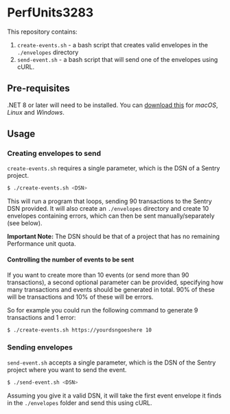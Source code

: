 # PerfUnits3283
 
This repository contains:
1. `create-events.sh` - a bash script that creates valid envelopes in the `./envelopes` directory
2. `send-event.sh` - a bash script that will send one of the envelopes using cURL. 

## Pre-requisites

.NET 8 or later will need to be installed. You can [download this](https://dotnet.microsoft.com/en-us/download/dotnet/8.0) for *macOS*, *Linux* and *Windows*. 

## Usage

### Creating envelopes to send

`create-events.sh` requires a single parameter, which is the DSN of a Sentry project. 

```zsh
$ ./create-events.sh <DSN>
```

This will run a program that loops, sending 90 transactions to the Sentry DSN provided. It will also create an `./envelopes` directory and create 10 envelopes containing errors, which can then be sent manually/separately (see below). 

**Important Note:** The DSN should be that of a project that has no remaining Performance unit quota.

#### Controlling the number of events to be sent

If you want to create more than 10 events (or send more than 90 transactions), a second optional parameter can be provided, specifying how many transactions and events should be generated in total. 90% of these will be transactions and 10% of these will be errors.

So for example you could run the following command to generate 9 transactions and 1 error:

```zsh
$ ./create-events.sh https://yourdsngoeshere 10
```

### Sending envelopes

`send-event.sh` accepts a single parameter, which is the DSN of the Sentry project where you want to send the event. 

```zsh
$ ./send-event.sh <DSN>
```

Assuming you give it a valid DSN, it will take the first event envelope it finds in the `./envelopes` folder and send this using cURL.